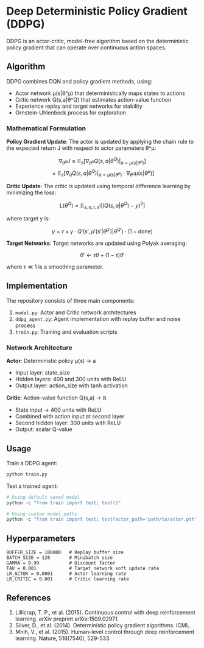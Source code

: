# Deep Deterministic Policy Gradient (DDPG)

DDPG is an actor-critic, model-free algorithm based on the deterministic policy gradient that can operate over continuous action spaces.

## Algorithm

DDPG combines DQN and policy gradient methods, using:
- Actor network μ(s|θ^μ) that deterministically maps states to actions
- Critic network Q(s,a|θ^Q) that estimates action-value function
- Experience replay and target networks for stability
- Ornstein-Uhlenbeck process for exploration

### Mathematical Formulation

**Policy Gradient Update**:
The actor is updated by applying the chain rule to the expected return J with respect to actor parameters θ^μ:

$$\nabla_{\theta^\mu} J \approx \mathbb{E}_s[\nabla_{\theta^\mu} Q(s,a|\theta^Q)|_{a=\mu(s|\theta^\mu)}]$$
$$= \mathbb{E}_s[\nabla_a Q(s,a|\theta^Q)|_{a=\mu(s|\theta^\mu)} \cdot \nabla_{\theta^\mu} \mu(s|\theta^\mu)]$$

**Critic Update**:
The critic is updated using temporal difference learning by minimizing the loss:

$$L(\theta^Q) = \mathbb{E}_{s,a,r,s'}[(Q(s,a|\theta^Q) - y)^2]$$

where target y is:

$$y = r + \gamma \cdot Q'(s',\mu'(s'|\theta^{\mu'})|\theta^{Q'}) \cdot (1-\text{done})$$

**Target Networks**:
Target networks are updated using Polyak averaging:

$$\theta' \leftarrow \tau\theta + (1-\tau)\theta'$$

where τ ≪ 1 is a smoothing parameter.

## Implementation

The repository consists of three main components:
1. `model.py`: Actor and Critic network architectures
2. `ddpg_agent.py`: Agent implementation with replay buffer and noise process
3. `train.py`: Training and evaluation scripts

### Network Architecture

**Actor**: Deterministic policy μ(s) → a
- Input layer: state_size
- Hidden layers: 400 and 300 units with ReLU
- Output layer: action_size with tanh activation

**Critic**: Action-value function Q(s,a) → ℝ
- State input → 400 units with ReLU
- Combined with action input at second layer
- Second hidden layer: 300 units with ReLU
- Output: scalar Q-value

## Usage

Train a DDPG agent:
```python
python train.py
```

Test a trained agent:
```python
# Using default saved model
python -c "from train import test; test()"

# Using custom model paths
python -c "from train import test; test(actor_path='path/to/actor.pth', critic_path='path/to/critic.pth')"
```

## Hyperparameters

```
BUFFER_SIZE = 100000   # Replay buffer size
BATCH_SIZE = 128       # Minibatch size
GAMMA = 0.99           # Discount factor
TAU = 0.001            # Target network soft update rate
LR_ACTOR = 0.0001      # Actor learning rate
LR_CRITIC = 0.001      # Critic learning rate
```

## References

1. Lillicrap, T. P., et al. (2015). Continuous control with deep reinforcement learning. arXiv preprint arXiv:1509.02971.
2. Silver, D., et al. (2014). Deterministic policy gradient algorithms. ICML.
3. Mnih, V., et al. (2015). Human-level control through deep reinforcement learning. Nature, 518(7540), 529-533.
